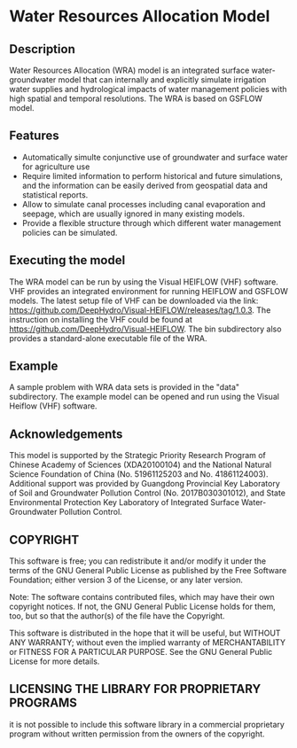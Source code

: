 #  Water Resources Allocation Model
## Description
Water Resources Allocation (WRA) model is an integrated surface water-groundwater model that can internally and explicitly simulate irrigation water supplies and hydrological impacts of water management policies with high spatial and temporal resolutions. The WRA is based on GSFLOW model.

## Features

* Automatically simulte conjunctive use of groundwater and surface water for agriculture use
* Require limited information to perform historical and future simulations, and the information can be easily derived from geospatial data and statistical reports.
* Allow to simulate canal processes including canal evaporation and seepage, which are usually ignored in many existing models.
* Provide a flexible structure through which different water management policies can be simulated.

## Executing the model
The WRA model can be run by using the Visual HEIFLOW (VHF) software. VHF provides an integrated environment for running HEIFLOW and GSFLOW models. The latest setup file of VHF can be downloaded via the link: https://github.com/DeepHydro/Visual-HEIFLOW/releases/tag/1.0.3. The instruction on installing the VHF could be found at https://github.com/DeepHydro/Visual-HEIFLOW. The bin subdirectory also provides a standard-alone executable file of the WRA.

## Example
A sample problem with WRA data sets is provided in the "data" subdirectory. The example model can be opened and run using the Visual Heiflow (VHF) software. 

## Acknowledgements
This model is supported by the Strategic Priority Research Program of Chinese Academy of Sciences (XDA20100104) and the National Natural Science Foundation of China (No. 51961125203 and No. 41861124003). Additional support was provided by Guangdong Provincial Key Laboratory of Soil and Groundwater Pollution Control (No. 2017B030301012), and State Environmental Protection Key Laboratory of Integrated Surface Water-Groundwater Pollution Control.

## COPYRIGHT
This software is free; you can redistribute it and/or modify it under the terms of the GNU General Public License as published by the Free Software Foundation; either version 3 of the License, or any later version.

Note: The software contains contributed files, which may have their own copyright notices. If not, the GNU General Public License holds for them, too, but so that the author(s) of the file have the Copyright.

This software is distributed in the hope that it will be useful, but WITHOUT ANY WARRANTY; without even the implied warranty of MERCHANTABILITY or FITNESS FOR A PARTICULAR PURPOSE. See the GNU General Public License for more details.

## LICENSING THE LIBRARY FOR PROPRIETARY PROGRAMS
it is not possible to include this software library in a commercial proprietary program without written permission from the owners of the copyright.

